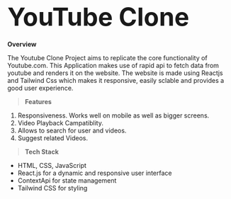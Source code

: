 # <span style="font-size: 2em;">**YouTube Clone**</span>

**Overview**

The Youtube Clone Project aims to replicate the core functionality of Youtube.com. This Application makes use of rapid api to fetch data from youtube and renders it on the website. The website is made using Reactjs and Tailwind Css which makes it responsive, easily sclable and provides a good user experience.

>**Features**
1. Responsiveness. Works well on mobile as well as bigger screens.
2. Video Playback Campatiblity.
3. Allows to search for user and videos.
4. Suggest related Videos.

>**Tech Stack**
- HTML, CSS, JavaScript
- React.js for a dynamic and responsive user interface
- ContextApi for state management
- Tailwind CSS for styling
